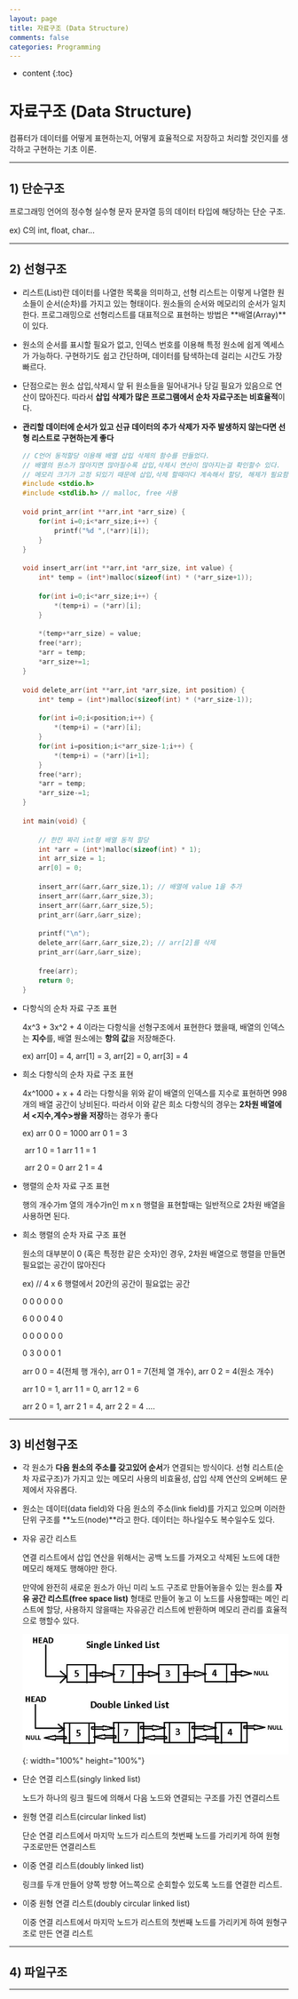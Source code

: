 ```yaml
---
layout: page
title: 자료구조 (Data Structure)
comments: false
categories: Programming
---
```


* content
{:toc}

# 자료구조 (Data Structure)

컴퓨터가 데이터를 어떻게 표현하는지, 어떻게 효율적으로 저장하고 처리할 것인지를 생각하고 구현하는 기초 이론.

______

## 1) 단순구조

프로그래밍 언어의 정수형 실수형 문자 문자열 등의 데이터 타입에 해당하는 단순 구조.

ex) C의 int, float, char...

___

## 2) 선형구조

- 리스트(List)란 데이터를 나열한 목록을 의미하고, 선형 리스트는 이렇게 나열한 원소들이 순서(순차)를 가지고 있는 형태이다. 원소들의 순서와 메모리의 순서가 일치한다. 프로그래밍으로 선형리스트를 대표적으로 표현하는 방법은 **배열(Array)**이 있다.

- 원소의 순서를 표시할 필요가 없고, 인덱스 번호를 이용해 특정 원소에 쉽게 엑세스가 가능하다. 구현하기도 쉽고 간단하며, 데이터를 탐색하는데 걸리는 시간도 가장 빠르다.

- 단점으로는 원소 삽입,삭제시 앞 뒤 원소들을 밀어내거나 당길 필요가 있음으로 연산이 많아진다. 따라서 **삽입 삭제가 많은 프로그램에서 순차 자료구조는 비효율적**이다.

- **관리할 데이터에 순서가 있고 신규 데이터의 추가 삭제가 자주 발생하지 않는다면 선형 리스트로 구현하는게 좋다**

  ````c
  // C언어 동적할당 이용해 배열 삽입 삭제의 함수를 만들었다.
  // 배열의 원소가 많아지면 많아질수록 삽입,삭제시 연산이 많아지는걸 확인할수 있다.
  // 메모리 크기가 고정 되있기 때문에 삽입,삭제 할때마다 계속해서 할당, 해제가 필요함
  #include <stdio.h>
  #include <stdlib.h> // malloc, free 사용
  
  void print_arr(int **arr,int *arr_size) {
      for(int i=0;i<*arr_size;i++) {
          printf("%d ",(*arr)[i]);
      }
  }
  
  void insert_arr(int **arr,int *arr_size, int value) {
      int* temp = (int*)malloc(sizeof(int) * (*arr_size+1));
      
      for(int i=0;i<*arr_size;i++) {
          *(temp+i) = (*arr)[i];
      }
      
      *(temp+*arr_size) = value;
      free(*arr);
      *arr = temp;
      *arr_size+=1;
  }
  
  void delete_arr(int **arr,int *arr_size, int position) {
      int* temp = (int*)malloc(sizeof(int) * (*arr_size-1));
      
      for(int i=0;i<position;i++) {
          *(temp+i) = (*arr)[i];
      }
      for(int i=position;i<*arr_size-1;i++) {
          *(temp+i) = (*arr)[i+1];
      }
      free(*arr);
      *arr = temp;
      *arr_size-=1;
  }
  
  int main(void) {
      
      // 한칸 짜리 int형 배열 동적 할당
      int *arr = (int*)malloc(sizeof(int) * 1);
      int arr_size = 1;
      arr[0] = 0;
      
      insert_arr(&arr,&arr_size,1); // 배열에 value 1을 추가
      insert_arr(&arr,&arr_size,3);
      insert_arr(&arr,&arr_size,5);
      print_arr(&arr,&arr_size);
      
      printf("\n");
      delete_arr(&arr,&arr_size,2); // arr[2]를 삭제
      print_arr(&arr,&arr_size);
      
      free(arr);
      return 0;
  }
  
  ````

  

- 다항식의 순차 자료 구조 표현 

  4x^3 + 3x^2 + 4 이라는 다항식을 선형구조에서 표현한다 했을때, 배열의 인덱스는 **지수**를, 배열 원소에는 **항의 값**을 저장해준다. 

  ex) arr[0] = 4,   arr[1] = 3,   arr[2] = 0,   arr[3] = 4

  

- 희소 다항식의 순차 자료 구조 표현

  4x^1000 + x + 4 라는 다항식을 위와 같이 배열의 인덱스를 지수로 표현하면 998개의 배열 공간이 낭비된다. 따라서 이와 같은 희소 다항식의 경우는 **2차원 배열에서 <지수,계수>쌍을 저장**하는 경우가 좋다

  ex) arr 0 0 = 1000	arr 0 1 = 3

  ​      arr 1 0 = 1	      arr 1 1 = 1

  ​      arr 2 0 = 0	      arr 2 1 = 4

  

- 행렬의 순차 자료 구조 표현

  행의 개수가m 열의 개수가n인 m x n 행렬을 표현할때는 일반적으로 2차원 배열을 사용하면 된다.

  

- 희소 행렬의 순차 자료 구조 표현

  원소의 대부분이 0 (혹은 특정한 같은 숫자)인 경우, 2차원 배열으로 행렬을 만들면 필요없는 공간이 많아진다

  ex) // 4 x 6 행렬에서 20칸의 공간이 필요없는 공간

  0 0 0 0 0 0

  6 0 0 0 4 0

  0 0 0 0 0 0

  0 3 0 0 0 1

  

  arr 0 0 = 4(전체 행 개수),   arr 0 1 = 7(전체 열 개수),   arr 0 2 = 4(원소 개수)

  arr 1 0 = 1,   arr 1 1 = 0,   arr 1 2 = 6

  arr 2 0 = 1,   arr 2 1 = 4,   arr 2 2 = 4 ….

  

_____

## 3) 비선형구조

- 각 원소가 **다음 원소의 주소를 갖고있어 순서**가 연결되는 방식이다. 선형 리스트(순차 자료구조)가 가지고 있는 메모리 사용의 비효율성, 삽입 삭제 연산의 오버헤드 문제에서 자유롭다.

- 원소는 데이터(data field)와 다음 원소의 주소(link field)를 가지고 있으며 이러한 단위 구조를 **노드(node)**라고 한다. 데이터는 하나일수도 복수일수도 있다.

  

- 자유 공간 리스트

  연결 리스트에서 삽입 연산을 위해서는 공백 노드를 가져오고 삭제된 노드에 대한 메모리 해제도 행해야만 한다.

  만약에 완전히 새로운 원소가 아닌 미리 노드 구조로 만들어놓을수 있는 원소를 **자유 공간 리스트(free space list)** 형태로 만들어 놓고 이 노드를 사용할때는 메인 리스트에 할당, 사용하지 않을때는 자유공간 리스트에 반환하며 메모리 관리를 효율적으로 행할수 있다.


  ![linkedlist](https://github.com/songwonjun08/songwonjun08.github.io/blob/master/images/linkedlist.jpeg?raw=true){: width="100%" height="100%"}

  

- 단순 연결 리스트(singly linked list)

  노드가 하나의 링크 필드에 의해서 다음 노드와 연결되는 구조를 가진 연결리스트

  

- 원형 연결 리스트(circular linked list)

  단순 연결 리스트에서 마지막 노드가 리스트의 첫번째 노드를 가리키게 하여 원형 구조로만든 연결리스트

  

- 이중 연결 리스트(doubly linked list)

  링크를 두개 만들어 양쪽 방향 어느쪽으로 순회할수 있도록 노드를 연결한 리스트.

  

- 이중 원형 연결 리스트(doubly circular linked list)

  이중 연결 리스트에서 마지막 노드가 리스트의 첫번째 노드를 가리키게 하여 원형구조로 만든 연결 리스트

  

_____

## 4) 파일구조







____

